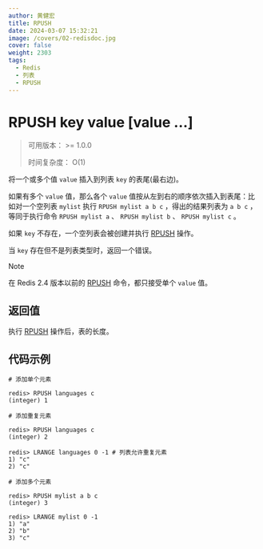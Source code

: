 ```yaml
---
author: 黄健宏
title: RPUSH
date: 2024-03-07 15:32:21
image: /covers/02-redisdoc.jpg
cover: false
weight: 2303
tags:
  - Redis
  - 列表
  - RPUSH
---
```


# RPUSH key value [value …]

> 可用版本： >= 1.0.0
> 
> 时间复杂度： O(1)

将一个或多个值 `value` 插入到列表 `key` 的表尾(最右边)。

如果有多个 `value` 值，那么各个 `value` 值按从左到右的顺序依次插入到表尾：比如对一个空列表 `mylist` 执行 `RPUSH mylist a b c` ，得出的结果列表为 `a b c` ，等同于执行命令 `RPUSH mylist a` 、 `RPUSH mylist b` 、 `RPUSH mylist c` 。

如果 `key` 不存在，一个空列表会被创建并执行 [RPUSH](../../02-redisdoc/03-list/03-rpush/) 操作。

当 `key` 存在但不是列表类型时，返回一个错误。

Note

在 Redis 2.4 版本以前的 [RPUSH](../../02-redisdoc/03-list/03-rpush/) 命令，都只接受单个 `value` 值。

## 返回值

执行 [RPUSH](../../02-redisdoc/03-list/03-rpush/) 操作后，表的长度。

## 代码示例

```shell
# 添加单个元素

redis> RPUSH languages c
(integer) 1

# 添加重复元素

redis> RPUSH languages c
(integer) 2

redis> LRANGE languages 0 -1 # 列表允许重复元素
1) "c"
2) "c"

# 添加多个元素

redis> RPUSH mylist a b c
(integer) 3

redis> LRANGE mylist 0 -1
1) "a"
2) "b"
3) "c"
```